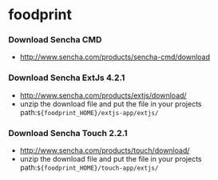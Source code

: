 foodprint
=========

### Download Sencha CMD ###

* http://www.sencha.com/products/sencha-cmd/download


### Download Sencha ExtJs 4.2.1 ###

* http://www.sencha.com/products/extjs/download/
* unzip the download file and put the file in your projects path:``${foodprint_HOME}/extjs-app/extjs/``

### Download Sencha Touch 2.2.1 ###

* http://www.sencha.com/products/touch/download/
* unzip the download file and put the file in your projects path:``${foodprint_HOME}/touch-app/extjs/``





